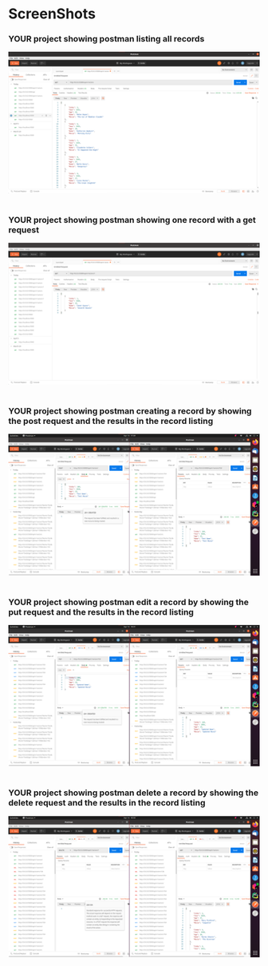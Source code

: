 # ScreenShots
### YOUR project showing postman listing all records
![2a](screenshots/postManAllRecords_GET.png)</br></br>
### YOUR project showing postman showing one record with a get request
![2b](screenshots/postManSingleRecord_GET.png)</br></br>
### YOUR project showing postman creating a record by showing the post request and the results in the record listing
![2c](screenshots/postMan_POST%20%20&%20displayingThatRecord_GET.png)</br></br>
### YOUR project showing postman edit a record by showing the put request and the results in the record listing
![2d](screenshots/postMan_PUT%20&%20displayingThatRecord_GET.png)</br></br>
### YOUR project showing postman delete a record by showing the delete request and the results in the record listing
![2e](screenshots/postManFirstRecord_DELETE%20&%20displayingAllWithoutThatRecord_GET.png)</br></br>

